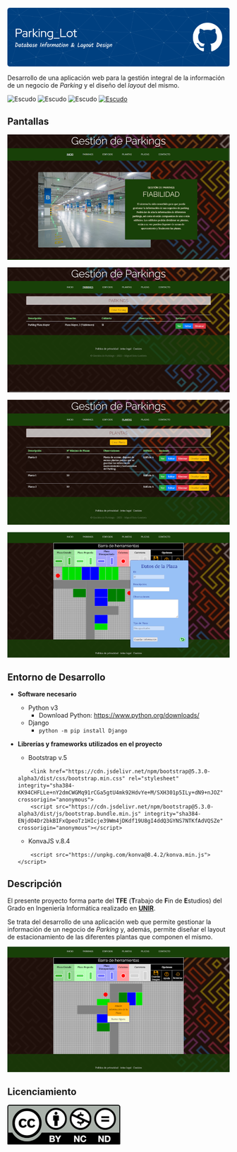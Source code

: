 ![Banner ParkingLot](https://github.com/MSotoL/parking_lot/blob/main/img/github-header-parking_lot.png)
 
Desarrollo de una aplicación web para la gestión integral de la información de un negocio de *Parking* y el diseño del *layout* del mismo.

![Escudo](https://img.shields.io/badge/status-in%20Development-red) ![Escudo](https://img.shields.io/github/languages/count/MSotoL/parking_lot) ![Escudo](https://img.shields.io/github/languages/top/MsotoL/parking_lot) <a href="https://creativecommons.org/licenses/by-nc-sa/4.0/">![Escudo](https://img.shields.io/badge/license-in%20CC%20BY--NC--SA%204.0-yellow)</a>

## Pantallas

![Index](https://github.com/MSotoL/parking_lot/blob/main/img/index.png)

![Parkings](https://github.com/MSotoL/parking_lot/blob/main/img/parkings.png)

![Plantas](https://github.com/MSotoL/parking_lot/blob/main/img/plantas.png)

![Layout](https://github.com/MSotoL/parking_lot/blob/main/img/layout_design.png)

## Entorno de Desarrollo

- **Software necesario**

    - Python v3
      - Download Python: <a href="https://www.python.org/downloads/">https://www.python.org/downloads/</a>
    - Django
      - `python -m pip install Django`
  
- **Librerías y frameworks utilizados en el proyecto**

    - Bootstrap v.5
    ~~~
        <link href="https://cdn.jsdelivr.net/npm/bootstrap@5.3.0-alpha3/dist/css/bootstrap.min.css" rel="stylesheet" integrity="sha384-KK94CHFLLe+nY2dmCWGMq91rCGa5gtU4mk92HdvYe+M/SXH301p5ILy+dN9+nJOZ" crossorigin="anonymous">
        <script src="https://cdn.jsdelivr.net/npm/bootstrap@5.3.0-alpha3/dist/js/bootstrap.bundle.min.js" integrity="sha384-ENjdO4Dr2bkBIFxQpeoTz1HIcje39Wm4jDKdf19U8gI4ddQ3GYNS7NTKfAdVQSZe" crossorigin="anonymous"></script>
    ~~~
    - KonvaJS v.8.4
    ~~~
        <script src="https://unpkg.com/konva@8.4.2/konva.min.js"></script>
    ~~~

## Descripción

El presente proyecto forma parte del **TFE** \(**T**rabajo de **F**in de **E**studios\) del Grado en Ingeniería Informática realizado en **<a href="https://www.unir.net" target="_blank">UNIR</a>**.

Se trata del desarrollo de una aplicación web que permite gestionar la información de un negocio de *Parking* y, además, permite diseñar el layout de estacionamiento de las diferentes plantas que componen el mismo.

![Layout](https://github.com/MSotoL/parking_lot/blob/main/img/layout_design_2.png)

## Licenciamiento

![Licencia](https://github.com/MSotoL/parking_lot/blob/main/img/Licencia_CC.png)
